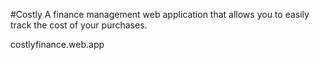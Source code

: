 #Costly
A finance management web application that allows you to easily track the cost of your purchases.

costlyfinance.web.app
